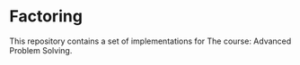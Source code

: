 # Factoring
This repository contains a set of implementations for The course: Advanced Problem Solving.
